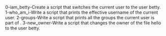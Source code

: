 0-iam_betty-Create a script that switches the current user to the user betty.
1-who_am_i-Write a script that prints the effective username of the current user.
2-groups-Write a script that prints all the groups the current user is part of .
3-new_owner-Write a script that changes the owner of the file hello to the user betty.
